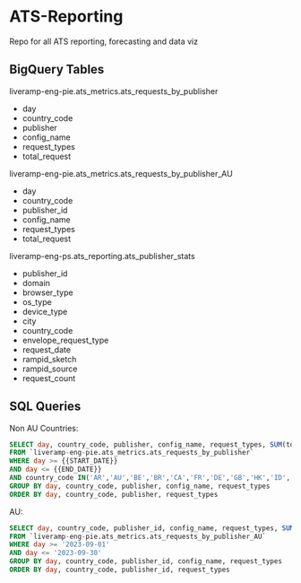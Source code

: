 # ATS-Reporting
Repo for all ATS reporting, forecasting and data viz

## BigQuery Tables
liveramp-eng-pie.ats_metrics.ats_requests_by_publisher
- day
- country_code
- publisher
- config_name
- request_types	
- total_request

liveramp-eng-pie.ats_metrics.ats_requests_by_publisher_AU
- day
- country_code
- publisher_id
- config_name
- request_types	
- total_request

liveramp-eng-ps.ats_reporting.ats_publisher_stats
- publisher_id
- domain
- browser_type
- os_type
- device_type
- city
- country_code
- envelope_request_type
- request_date
- rampid_sketch	
- rampid_source
- request_count

## SQL Queries
Non AU Countries:
```SQL
SELECT day, country_code, publisher, config_name, request_types, SUM(total_request) as requests
FROM `liveramp-eng-pie.ats_metrics.ats_requests_by_publisher`
WHERE day >= {{START_DATE}}
AND day <= {{END_DATE}}
AND country_code IN('AR','AU','BE','BR','CA','FR','DE','GB','HK','ID','IT','JP','MX','NL','NZ','PL','RO','SG','ES','TW','US')
GROUP BY day, country_code, publisher, config_name, request_types
ORDER BY day, country_code, publisher, request_types
```
AU:
```SQL
SELECT day, country_code, publisher_id, config_name, request_types, SUM(total_request) as requests
FROM `liveramp-eng-pie.ats_metrics.ats_requests_by_publisher_AU`
WHERE day >= '2023-09-01'
AND day <= '2023-09-30'
GROUP BY day, country_code, publisher_id, config_name, request_types
ORDER BY day, country_code, publisher_id, request_types
```